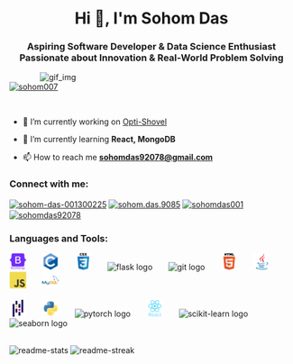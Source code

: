 <h1 align="center">Hi 👋, I'm Sohom Das</h1>
<h3 align="center">
  Aspiring Software Developer & Data Science Enthusiast <br> 
  Passionate about Innovation & Real-World Problem Solving
</h3>

<a href="https://www.google.com/url?sa=i&url=https%3A%2F%2Fgiphy.com%2Fgifs%2Fdommespace-domme-space-programador-qgQUggAC3Pfv687qPC&psig=AOvVaw28HBjYQUTi7u-FLeimPUHW&ust=1738820063009000&source=images&cd=vfe&opi=89978449&ved=0CBMQjRxqFwoTCJjbitPnq4sDFQAAAAAdAAAAABAE" target="blank"> <img align="right" alt="gif_img" width="400" src="https://media0.giphy.com/media/qgQUggAC3Pfv687qPC/giphy.gif?cid=6c09b952x27xxs29bjk4opr1dh1h7zy479bx710kogxhtoi1&ep=v1_internal_gif_by_id&rid=giphy.gif&ct=g" style="margin-right: 50px;" >

<p align="left"> <img src="https://komarev.com/ghpvc/?username=sohom007&label=Profile%20views&color=0e75b6&style=flat" alt="sohom007" /> </p>

<p align="left"> <a href="https://twitter.com/" target="blank"><img src="https://img.shields.io/twitter/follow/?logo=twitter&style=for-the-badge" alt="" /></a> </p>

- 🔭 I’m currently working on [Opti-Shovel](https://github.com/opti-shovel)

- 🌱 I’m currently learning **React, MongoDB**

- 📫 How to reach me **sohomdas92078@gmail.com**

<h3 align="left">Connect with me:</h3>
<p align="left">
<a href="https://linkedin.com/in/sohom-das-001300225" target="blank"><img align="center" src="https://raw.githubusercontent.com/rahuldkjain/github-profile-readme-generator/master/src/images/icons/Social/linked-in-alt.svg" alt="sohom-das-001300225" height="30" width="40" /></a>
<a href="https://fb.com/sohom.das.9085" target="blank"><img align="center" src="https://raw.githubusercontent.com/rahuldkjain/github-profile-readme-generator/master/src/images/icons/Social/facebook.svg" alt="sohom.das.9085" height="30" width="40" /></a>
<a href="https://instagram.com/sohomdas001" target="blank"><img align="center" src="https://raw.githubusercontent.com/rahuldkjain/github-profile-readme-generator/master/src/images/icons/Social/instagram.svg" alt="sohomdas001" height="30" width="40" /></a>
<a href="https://www.leetcode.com/sohomdas92078" target="blank"><img align="center" src="https://raw.githubusercontent.com/rahuldkjain/github-profile-readme-generator/master/src/images/icons/Social/leet-code.svg" alt="sohomdas92078" height="30" width="40" /></a>
</p>

<h3 align="left">Languages and Tools:</h3>
<div align="left">
  <img src="https://raw.githubusercontent.com/devicons/devicon/master/icons/bootstrap/bootstrap-plain-wordmark.svg" height="30" alt="bootstrap logo" />
  <img width="20" />
  <img src="https://raw.githubusercontent.com/devicons/devicon/master/icons/c/c-original.svg" height="30" alt="c logo" />
  <img width="20" />
  <img src="https://raw.githubusercontent.com/devicons/devicon/master/icons/css3/css3-original-wordmark.svg" height="30" alt="css3 logo" />
  <img width="20" />
  <img src="https://giulianopertile.com/uploads/post/review-of-flask-from-a-django-developer/flask-logo-version-2.png" height="30" alt="flask logo" />
  <img width="20" />
  <img src="https://www.vectorlogo.zone/logos/git-scm/git-scm-icon.svg" height="30" alt="git logo" />
  <img width="20" />
  <img src="https://raw.githubusercontent.com/devicons/devicon/master/icons/html5/html5-original-wordmark.svg" height="30" alt="html5 logo" />
  <img width="20" />
  <img src="https://raw.githubusercontent.com/devicons/devicon/master/icons/java/java-original.svg" height="30" alt="java logo" />
  <img width="20" />
  <img src="https://raw.githubusercontent.com/devicons/devicon/master/icons/javascript/javascript-original.svg" height="30" alt="javascript logo" />
  <img width="20" />
  <img src="https://raw.githubusercontent.com/devicons/devicon/master/icons/mysql/mysql-original-wordmark.svg" height="30" alt="mysql logo" />
  <img width="20" />
  <br>
  <br>
  <img src="https://raw.githubusercontent.com/devicons/devicon/2ae2a900d2f041da66e950e4d48052658d850630/icons/pandas/pandas-original.svg" height="30" alt="pandas logo" />
  <img width="20" />
  <img src="https://raw.githubusercontent.com/devicons/devicon/master/icons/python/python-original.svg" height="30" alt="python logo" />
  <img width="20" />
  <img src="https://www.vectorlogo.zone/logos/pytorch/pytorch-icon.svg" height="30" alt="pytorch logo" />
  <img width="20" />
  <img src="https://raw.githubusercontent.com/devicons/devicon/master/icons/react/react-original-wordmark.svg" height="30" alt="react logo" />
  <img width="20" />
  <img src="https://upload.wikimedia.org/wikipedia/commons/0/05/Scikit_learn_logo_small.svg" height="30" alt="scikit-learn logo" />
  <img width="20" />
  <img src="https://seaborn.pydata.org/_images/logo-mark-lightbg.svg" height="30" alt="seaborn logo" />
</div>

<br>
<p>
  <img src="https://github-readme-stats.vercel.app/api/top-langs?username=sohom007&show_icons=true&locale=en&layout=compact" 
       alt="readme-stats" />
  <img src="https://github-readme-streak-stats.herokuapp.com/?user=sohom007&" alt="readme-streak" />
</p>
